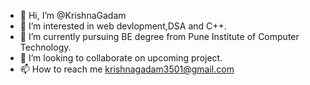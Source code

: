 - 👋 Hi, I’m @KrishnaGadam
- 👀 I’m interested in web devlopment,DSA and C++.
- 🌱 I’m currently pursuing BE degree from Pune Institute of Computer Technology.
- 💞️ I’m looking to collaborate on upcoming project.
- 📫 How to reach me krishnagadam3501@gmail.com

<!---
KrishnaGadam/KrishnaGadam is a ✨ special ✨ repository because its `README.md` (this file) appears on your GitHub profile.
You can click the Preview link to take a look at your changes.
--->
